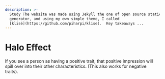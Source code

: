 ```yaml
---
description: >-
  Study The website was made using Jekyll the one of open source static sites
  generator, and using my own simple theme, I called
  [klisé](https://github.com/piharpi/klise).  Key takeaways ...
---
```


# Halo Effect

If you see a person as having a positive trait, that positive impression will spill over into their other characteristics. (This also works for negative traits).
